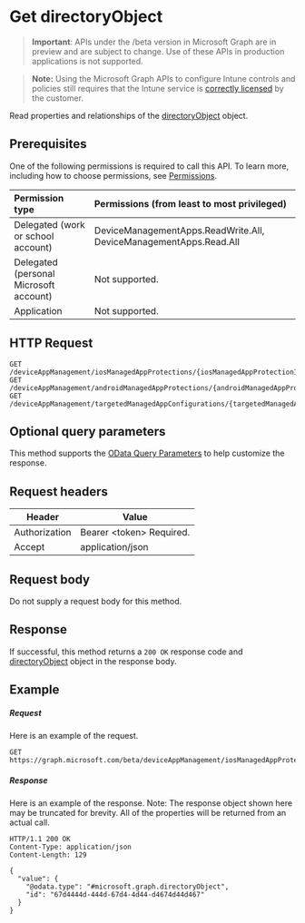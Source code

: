 ﻿# Get directoryObject

> **Important**: APIs under the /beta version in Microsoft Graph are in preview and are subject to change. Use of these APIs in production applications is not supported.

> **Note:** Using the Microsoft Graph APIs to configure Intune controls and policies still requires that the Intune service is [correctly licensed](https://go.microsoft.com/fwlink/?linkid=839381) by the customer.

Read properties and relationships of the [directoryObject](../resources/intune_mam_directoryobject.md) object.
## Prerequisites
One of the following permissions is required to call this API. To learn more, including how to choose permissions, see [Permissions](../../../concepts/permissions_reference.md).

|Permission type      | Permissions (from least to most privileged)              | 
|:--------------------|:---------------------------------------------------------| 
|Delegated (work or school account) | DeviceManagementApps.ReadWrite.All, DeviceManagementApps.Read.All    | 
|Delegated (personal Microsoft account) | Not supported.    | 
|Application | Not supported. | 

## HTTP Request
<!-- {
  "blockType": "ignored"
}
-->
```http
GET /deviceAppManagement/iosManagedAppProtections/{iosManagedAppProtectionId}/targetedSecurityGroups/{directoryObjectId}
GET /deviceAppManagement/androidManagedAppProtections/{androidManagedAppProtectionId}/targetedSecurityGroups/{directoryObjectId}
GET /deviceAppManagement/targetedManagedAppConfigurations/{targetedManagedAppConfigurationId}/targetedSecurityGroups/{directoryObjectId}
```

## Optional query parameters
This method supports the [OData Query Parameters](https://developer.microsoft.com/en-us/graph/docs/overview/query_parameters) to help customize the response.
## Request headers
|Header|Value|
|---|---|
|Authorization|Bearer &lt;token&gt; Required.|
|Accept|application/json|

## Request body
Do not supply a request body for this method.

## Response

If successful, this method returns a `200 OK` response code and [directoryObject](../resources/intune_mam_directoryobject.md) object in the response body.

## Example

##### Request

Here is an example of the request.
```http
GET https://graph.microsoft.com/beta/deviceAppManagement/iosManagedAppProtections/{iosManagedAppProtectionId}/targetedSecurityGroups/{directoryObjectId}
```

##### Response

Here is an example of the response. Note: The response object shown here may be truncated for brevity. All of the properties will be returned from an actual call.
```http
HTTP/1.1 200 OK
Content-Type: application/json
Content-Length: 129

{
  "value": {
    "@odata.type": "#microsoft.graph.directoryObject",
    "id": "67d4444d-444d-67d4-4d44-d4674d44d467"
  }
}
```



